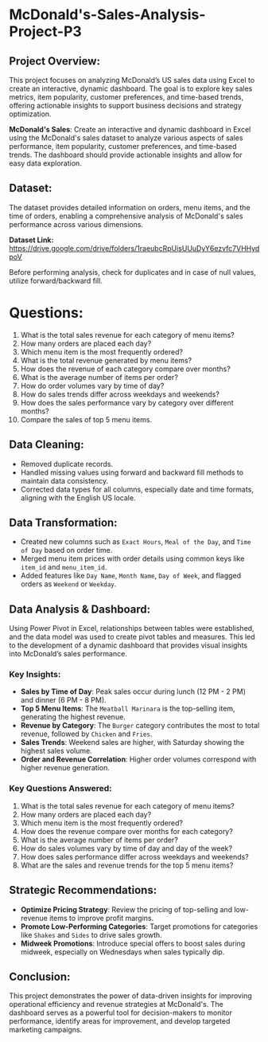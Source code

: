 # McDonald's-Sales-Analysis-Project-P3

## Project Overview:
This project focuses on analyzing McDonald’s US sales data using Excel to create an interactive, dynamic dashboard.
The goal is to explore key sales metrics, item popularity, customer preferences, and time-based trends, offering actionable insights to support business decisions and strategy optimization.

**McDonald's Sales**:
Create an interactive and dynamic dashboard in Excel using the McDonald's sales dataset to analyze various aspects of sales performance, item popularity, customer preferences, and time-based trends. The dashboard should provide actionable insights and allow for easy data exploration.

## Dataset:
The dataset provides detailed information on orders, menu items, and the time of orders, enabling a comprehensive analysis of McDonald's sales performance across various dimensions.

**Dataset Link:** https://drive.google.com/drive/folders/1raeubcRpUisUUuDyY6ezvfc7VHHydpoV

Before performing analysis, check for duplicates and in case of null values, utilize forward/backward fill.

# Questions:
1. What is the total sales revenue for each category of menu items?
2. How many orders are placed each day?
3. Which menu item is the most frequently ordered?
4. What is the total revenue generated by menu items?
5. How does the revenue of each category compare over months?
6. What is the average number of items per order?
7. How do order volumes vary by time of day?
8. How do sales trends differ across weekdays and weekends?
9. How does the sales performance vary by category over different months?
10. Compare the sales of top 5 menu items.

## Data Cleaning:
- Removed duplicate records.
- Handled missing values using forward and backward fill methods to maintain data consistency.
- Corrected data types for all columns, especially date and time formats, aligning with the English US locale.

## Data Transformation:
- Created new columns such as `Exact Hours`, `Meal of the Day`, and `Time of Day` based on order time.
- Merged menu item prices with order details using common keys like `item_id` and `menu_item_id`.
- Added features like `Day Name`, `Month Name`, `Day of Week`, and flagged orders as `Weekend` or `Weekday`.

## Data Analysis & Dashboard:
Using Power Pivot in Excel, relationships between tables were established, and the data model was used to create pivot tables and measures. This led to the development of a dynamic dashboard that provides visual insights into McDonald’s sales performance.

### Key Insights:
- **Sales by Time of Day**: Peak sales occur during lunch (12 PM - 2 PM) and dinner (6 PM - 8 PM).
- **Top 5 Menu Items**: The `Meatball Marinara` is the top-selling item, generating the highest revenue.
- **Revenue by Category**: The `Burger` category contributes the most to total revenue, followed by `Chicken` and `Fries`.
- **Sales Trends**: Weekend sales are higher, with Saturday showing the highest sales volume.
- **Order and Revenue Correlation**: Higher order volumes correspond with higher revenue generation.

### Key Questions Answered:
1. What is the total sales revenue for each category of menu items?
2. How many orders are placed each day?
3. Which menu item is the most frequently ordered?
4. How does the revenue compare over months for each category?
5. What is the average number of items per order?
6. How do sales volumes vary by time of day and day of the week?
7. How does sales performance differ across weekdays and weekends?
8. What are the sales and revenue trends for the top 5 menu items?

## Strategic Recommendations:
- **Optimize Pricing Strategy**: Review the pricing of top-selling and low-revenue items to improve profit margins.
- **Promote Low-Performing Categories**: Target promotions for categories like `Shakes` and `Sides` to drive sales growth.
- **Midweek Promotions**: Introduce special offers to boost sales during midweek, especially on Wednesdays when sales typically dip.

## Conclusion:
This project demonstrates the power of data-driven insights for improving operational efficiency and revenue strategies at McDonald's. The dashboard serves as a powerful tool for decision-makers to monitor performance, identify areas for improvement, and develop targeted marketing campaigns.

